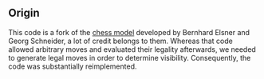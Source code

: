 ## Origin

This code is a fork of the [chess model](https://github.com/digital-asset/ex-models/tree/master/chess) developed by Bernhard Elsner and Georg Schneider, a lot of credit belongs to them. Whereas that code allowed arbitrary moves and evaluated their legality afterwards, we needed to generate legal moves in order to determine visibility. Consequently, the code was substantially reimplemented.